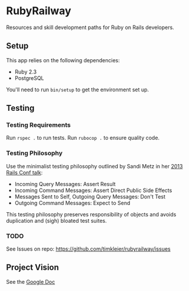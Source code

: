 # RubyRailway
Resources and skill development paths for Ruby on Rails developers.

## Setup
This app relies on the following dependencies:
* Ruby 2.3
* PostgreSQL

You'll need to run `bin/setup` to get the environment set up. 

## Testing 

### Testing Requirements
Run `rspec .` to run tests. 
Run `rubocop .` to ensure quality code.

### Testing Philosophy
Use the minimalist testing philosophy outlined by Sandi Metz in her [2013 Rails Conf talk](https://www.youtube.com/watch?v=URSWYvyc42M&t=1666s):
* Incoming Query Messages: Assert Result
* Incoming Command Messages: Assert Direct Public Side Effects
* Messages Sent to Self, Outgoing Query Messages: Don't Test
* Outgoing Command Messages: Expect to Send

This testing philosophy preserves responsibility of objects and avoids duplication and (sigh) bloated test suites.

### TODO
See Issues on repo: https://github.com/timkleier/rubyrailway/issues

## Project Vision
See the [Google Doc](https://docs.google.com/document/d/1kI4BAxBh_UVWNdYOBGdWOmAWaWUaaEGDxlOt6opz640/edit?usp=sharing)
